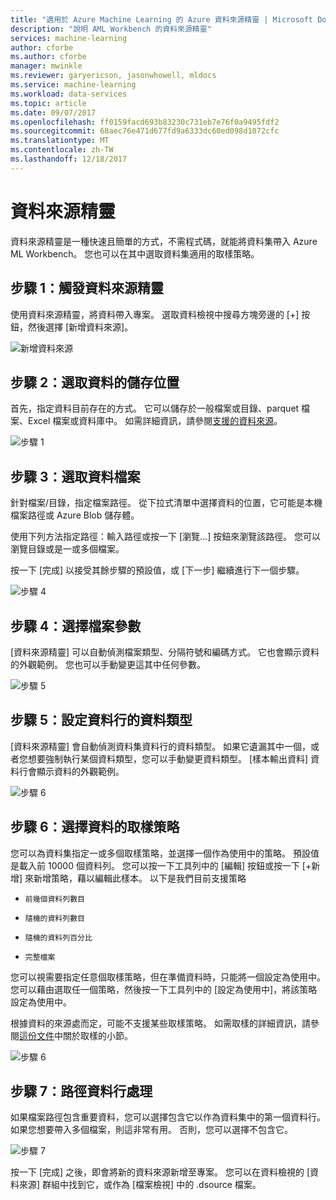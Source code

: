 ```yaml
---
title: "適用於 Azure Machine Learning 的 Azure 資料來源精靈 | Microsoft Docs"
description: "說明 AML Workbench 的資料來源精靈"
services: machine-learning
author: cforbe
ms.author: cforbe
manager: mwinkle
ms.reviewer: garyericson, jasonwhowell, mldocs
ms.service: machine-learning
ms.workload: data-services
ms.topic: article
ms.date: 09/07/2017
ms.openlocfilehash: ff0159facd693b83230c731eb7e76f0a9495fdf2
ms.sourcegitcommit: 68aec76e471d677fd9a6333dc60ed098d1072cfc
ms.translationtype: MT
ms.contentlocale: zh-TW
ms.lasthandoff: 12/18/2017
---
```

# <a name="data-source-wizard"></a>資料來源精靈 #

資料來源精靈是一種快速且簡單的方式，不需程式碼，就能將資料集帶入 Azure ML Workbench。 您也可以在其中選取資料集適用的取樣策略。 

## <a name="step-1-trigger-the-data-source-wizard"></a>步驟 1：觸發資料來源精靈 ## 

使用資料來源精靈，將資料帶入專案。 選取資料檢視中搜尋方塊旁邊的 [+] 按鈕，然後選擇 [新增資料來源]。 

![新增資料來源](media/data-source-wizard/add-data-source.png)

## <a name="step-2-select-where-data-is-stored"></a>步驟 2：選取資料的儲存位置 ##
首先，指定資料目前存在的方式。 它可以儲存於一般檔案或目錄、parquet 檔案、Excel 檔案或資料庫中。 如需詳細資訊，請參閱[支援的資料來源](data-prep-appendix2-supported-data-sources.md)。

![步驟 1](media/data-source-wizard/step1.png)

## <a name="step-3-select-data-file"></a>步驟 3：選取資料檔案 ##
針對檔案/目錄，指定檔案路徑。 從下拉式清單中選擇資料的位置，它可能是本機檔案路徑或 Azure Blob 儲存體。 

使用下列方法指定路徑：輸入路徑或按一下 [瀏覽...] 按鈕來瀏覽該路徑。 您可以瀏覽目錄或是一或多個檔案。

按一下 [完成] 以接受其餘步驟的預設值，或 [下一步] 繼續進行下一個步驟。


![步驟 4](media/data-source-wizard/step2.png)

## <a name="step-4-choose-file-parameters"></a>步驟 4：選擇檔案參數 ##

[資料來源精靈] 可以自動偵測檔案類型、分隔符號和編碼方式。 它也會顯示資料的外觀範例。 您也可以手動變更這其中任何參數。 

![步驟 5](media/data-source-wizard/step3.png)

## <a name="step-5-set-data-types-for-columns"></a>步驟 5：設定資料行的資料類型 ##

[資料來源精靈] 會自動偵測資料集資料行的資料類型。 如果它遺漏其中一個，或者您想要強制執行某個資料類型，您可以手動變更資料類型。 [樣本輸出資料] 資料行會顯示資料的外觀範例。

![步驟 6](media/data-source-wizard/step4.png)

## <a name="step-6-choose-sampling-strategy-for-data"></a>步驟 6：選擇資料的取樣策略 ##

您可以為資料集指定一或多個取樣策略，並選擇一個作為使用中的策略。 預設值是載入前 10000 個資料列。 您可以按一下工具列中的 [編輯] 按鈕或按一下 [+新增] 來新增策略，藉以編輯此樣本。 以下是我們目前支援策略

-     前幾個資料列數目
-     隨機的資料列數目
-     隨機的資料列百分比
-     完整檔案

您可以視需要指定任意個取樣策略，但在準備資料時，只能將一個設定為使用中。 您可以藉由選取任一個策略，然後按一下工具列中的 [設定為使用中]，將該策略設定為使用中。

根據資料的來源處而定，可能不支援某些取樣策略。 如需取樣的詳細資訊，請參閱[這份文件](data-prep-user-guide.md)中關於取樣的小節。 

![步驟 6](media/data-source-wizard/step5.png)

## <a name="step-7-path-column-handling"></a>步驟 7：路徑資料行處理 ##

如果檔案路徑包含重要資料，您可以選擇包含它以作為資料集中的第一個資料行。 如果您想要帶入多個檔案，則這非常有用。 否則，您可以選擇不包含它。

![步驟 7](media/data-source-wizard/step6.png)

按一下 [完成] 之後，即會將新的資料來源新增至專案。 您可以在資料檢視的 [資料來源] 群組中找到它，或作為 [檔案檢視] 中的 .dsource 檔案。
